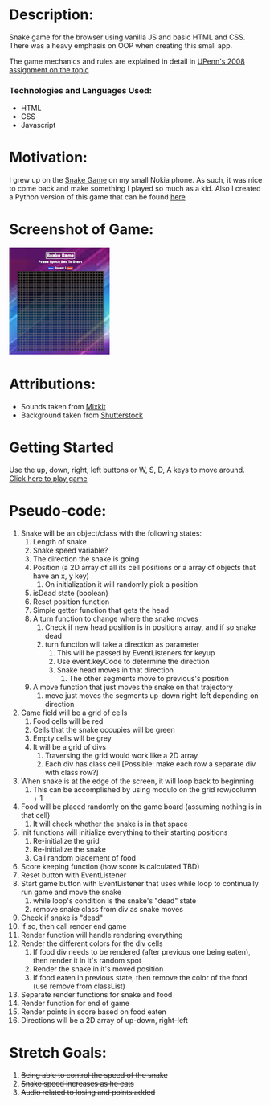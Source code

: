 # Description:
Snake game for the browser using vanilla JS and basic HTML and CSS. There was a heavy emphasis on OOP when creating this small app. 

The game mechanics and rules are explained in detail in [UPenn's 2008 assignment on the topic](https://www.cis.upenn.edu/~matuszek/cit591-2008/Assignments/11-snake.html)

### Technologies and Languages Used:
- HTML
- CSS
- Javascript

# Motivation:
I grew up on the [Snake Game](https://en.wikipedia.org/wiki/Snake_(video_game_genre)) on my small Nokia phone. As such, it was nice to come back and make something I played so much as a kid. Also I created a Python version of this game that can be found [here](https://github.com/danyeric123/Retro-Snake-Game)

# Screenshot of Game:
![Retro Snake Game Screenshot](imgs/retro-snake-game.png)

# Attributions:
- Sounds taken from [Mixkit](https://mixkit.co/free-sound-effects/game)
- Background taken from [Shutterstock](https://www.shutterstock.com/image-vector/cosmic-shining-abstract-background-1049450375)

# Getting Started
Use the up, down, right, left buttons or W, S, D, A keys to move around.
[Click here to play game](https://danyeric123.github.io/retro-snake-browser-game/)


# Pseudo-code:
1. Snake will be an object/class with the following states:
   1. Length of snake
   2. Snake speed variable?
   3. The direction the snake is going
   4. Position (a 2D array of all its cell positions or a array of objects that have an x, y key)
      1. On initialization it will randomly pick a position
   5. isDead state (boolean)
   6. Reset position function
   7. Simple getter function that gets the head
   8. A turn function to change where the snake moves
      1. Check if new head position is in positions array, and if so snake dead
      2. turn function will take a direction as parameter
         1. This will be passed by EventListeners for keyup
         2. Use event.keyCode to determine the direction
         3. Snake head moves in that direction
            1. The other segments move to previous's position
   9. A move function that just moves the snake on that trajectory
      1.  move just moves the segments up-down right-left depending on direction
2. Game field will be a grid of cells
   1. Food cells will be red
   2. Cells that the snake occupies will be green
   3. Empty cells will be grey
   4. It will be a grid of divs
      1. Traversing the grid would work like a 2D array
      2. Each div has class cell
      [Possible: make each row a separate div with class row?]
3. When snake is at the edge of the screen, it will loop back to beginning
   1. This can be accomplished by using modulo on the grid row/column + 1
4. Food will be placed randomly on the game board (assuming nothing is in that cell)
   1. It will check whether the snake is in that space
5. Init functions will initialize everything to their starting positions
   1. Re-initialize the grid
   2. Re-initialize the snake
   3. Call random placement of food
6. Score keeping function (how score is calculated TBD)
7. Reset button with EventListener
8. Start game button with EventListener that uses while loop to continually run game and move the snake
   1. while loop's condition is the snake's "dead" state
   2. remove snake class from div as snake moves
9.  Check if snake is "dead"
   3. If so, then call render end game
10. Render function will handle rendering everything
   4. Render the different colors for the div cells
      1. If food div needs to be rendered (after previous one being eaten), then render it in it's random spot
      2. Render the snake in it's moved position
      3. If food eaten in previous state, then remove the color of the food (use remove from classList)
   5. Separate render functions for snake and food
   6. Render function for end of game
   7. Render points in score based on food eaten
11. Directions will be a 2D array of up-down, right-left

# Stretch Goals:
1. ~~Being able to control the speed of the snake~~
2. ~~Snake speed increases as he eats~~
3. ~~Audio related to losing and points added~~
